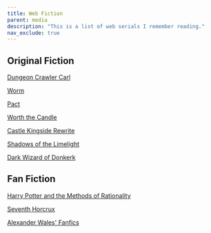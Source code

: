 ```yaml
---
title: Web Fiction
parent: media
description: "This is a list of web serials I remember reading."
nav_exclude: true
---
```







## Original Fiction

[Dungeon Crawler Carl](https://www.royalroad.com/fiction/29358/dungeon-crawler-carl)

[Worm](https://parahumans.wordpress.com/)

[Pact](https://pactwebserial.wordpress.com/)

[Worth the Candle](https://archiveofourown.org/works/11478249/chapters/25740126)

[Castle Kingside Rewrite](https://www.royalroad.com/fiction/43462/castle-kingside-rewrite) 

[Shadows of the Limelight](https://alexanderwales.com/shadows-of-the-limelight-ch-1-the-rooftop-races/)

[Dark Wizard of Donkerk](https://alexanderwales.com/the-dark-wizard-of-donkerk-chapter-1/) 




## Fan Fiction

[Harry Potter and the Methods of Rationality](http://www.hpmor.com/) 

[Seventh Horcrux](https://forums.spacebattles.com/threads/seventh-horcrux-hp-au.298748/reader/)

[Alexander Wales' Fanfics](https://alexanderwales.com/fan-fiction/)













<!--
TO SORT

Dungeon Crawler Katia

Mark of the Fool (57)

The Optimized Wish Project (4)

Vacant Throne (33)

Travelogue of the Stars

Missing pieces Wadapan

Wake of the Ravager (188)



COMICS

Sousou no frieren




TO READ

The Hedge Wizard



-->










